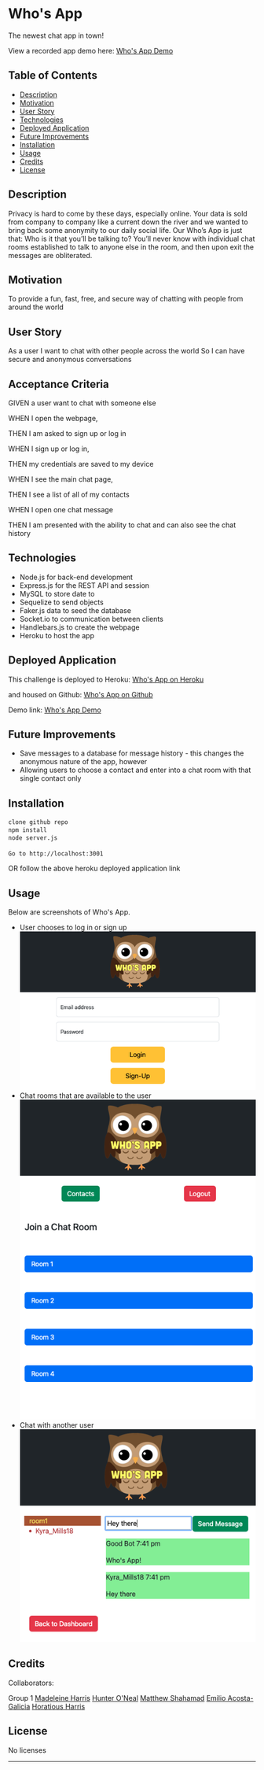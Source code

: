 # Who's App

The newest chat app in town!

View a recorded app demo here: [Who's App Demo](https://drive.google.com/file/d/18u4rHra0qDXu9xuqlpxFfnfvz2ouoRNG/view)

## Table of Contents

- [Description](#description)
- [Motivation](#motivation)
- [User Story](#user-story)
- [Technologies](#Technologies)
- [Deployed Application](#deployed-application)
- [Future Improvements](#future-improvements)
- [Installation](#installation)
- [Usage](#usage)
- [Credits](#credits)
- [License](#license)

## Description

Privacy is hard to come by these days, especially online. Your data is sold from company to company like a current down the river and we wanted to bring back some anonymity to our daily social life. Our Who’s App is just that: Who is it that you’ll be talking to? You’ll never know with individual chat rooms established to talk to anyone else in the room, and then upon exit the messages are obliterated.

## Motivation

To provide a fun, fast, free, and secure way of chatting with people from around the world

## User Story

As a user
I want to chat with other people across the world
So I can have secure and anonymous conversations

## Acceptance Criteria

GIVEN a user want to chat with someone else

WHEN I open the webpage,

THEN I am asked to sign up or log in

WHEN I sign up or log in,

THEN my credentials are saved to my device

WHEN I see the main chat page,

THEN I see a list of all of my contacts

WHEN I open one chat message

THEN I am presented with the ability to chat and can also see the chat history

## Technologies

- Node.js for back-end development
- Express.js for the REST API and session
- MySQL to store date to
- Sequelize to send objects
- Faker.js data to seed the database
- Socket.io to communication between clients
- Handlebars.js to create the webpage
- Heroku to host the app

## Deployed Application

This challenge is deployed to Heroku: [Who's App on Heroku](https://whooooos-app.herokuapp.com/dashboard)

and housed on Github: [Who's App on Github](https://github.com/miss-mad/Whos-App)

Demo link: [Who's App Demo](https://drive.google.com/file/d/18u4rHra0qDXu9xuqlpxFfnfvz2ouoRNG/view)

## Future Improvements

- Save messages to a database for message history - this changes the anonymous nature of the app, however
- Allowing users to choose a contact and enter into a chat room with that single contact only

## Installation

```
clone github repo
npm install
node server.js

Go to http://localhost:3001
```

OR follow the above heroku deployed application link

## Usage

Below are screenshots of Who's App.

- User chooses to log in or sign up  
  ![Who's App Screenshot 1](./public/images/screenshots/whos-app-screenshot-original-1.JPG)
- Chat rooms that are available to the user
  ![Who's App Screenshot 2](./public/images/screenshots/whos-app-screenshot-original-2.png)
- Chat with another user
  ![Who's App Screenshot 3](./public/images/screenshots/whos-app-screenshot-original-3.png)

## Credits

Collaborators:

Group 1
[Madeleine Harris](https://github.com/miss-mad)
[Hunter O'Neal](https://github.com/HellaHunter)
[Matthew Shahamad](https://github.com/MatthewShahamad)
[Emilio Acosta-Galicia](https://github.com/EmilioAcostaG)
[Horatious Harris](https://github.com/geekcoldhand)

## License

No licenses

---

